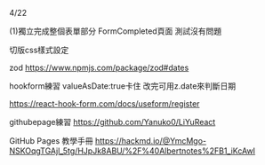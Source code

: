 4/22

(1)獨立完成整個表單部分
FormCompleted頁面
測試沒有問題

切版css樣式設定

zod
https://www.npmjs.com/package/zod#dates

hookform練習
valueAsDate:true卡住
改完可用z.date來判斷日期

https://react-hook-form.com/docs/useform/register

githubepage練習
https://github.com/Yanuko0/LiYuReact

GitHub Pages 教學手冊
https://hackmd.io/@YmcMgo-NSKOqgTGAjl_5tg/HJpJk8ABU/%2F%40Albertnotes%2FB1_iKcAwI
